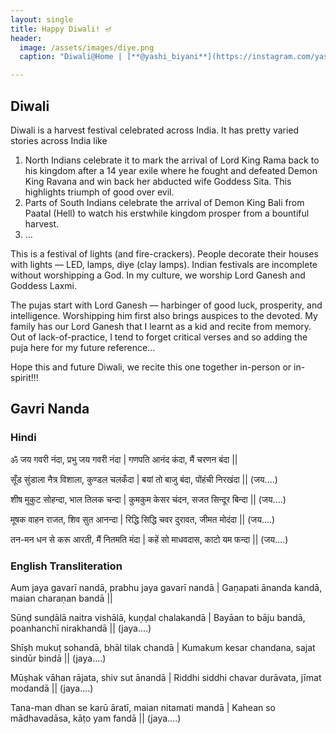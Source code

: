 ```yaml
---
layout: single
title: Happy Diwali! 🪔
header:
  image: /assets/images/diye.png
  caption: "Diwali@Home | [**@yashi_biyani**](https://instagram.com/yashi_biyani)"

---
```


## Diwali
Diwali is a harvest festival celebrated across India. It has pretty varied stories across India like 
1. North Indians celebrate it to mark the arrival of Lord King Rama back to his kingdom after a 14 year exile where he fought and defeated Demon King Ravana and win back her abducted wife Goddess Sita. This highlights triumph of good over evil.
2. Parts of South Indians celebrate the arrival of Demon King Bali from Paatal (Hell) to watch his erstwhile kingdom prosper from a bountiful harvest.
3. ...

This is a festival of lights (and fire-crackers). People decorate their houses with lights — LED, lamps, diye (clay lamps). Indian festivals are incomplete without worshipping a God. In my culture, we worship Lord Ganesh and Goddess Laxmi.

The pujas start with Lord Ganesh — harbinger of good luck, prosperity, and intelligence. Worshipping him first also brings auspices to the devoted. My family has our Lord Ganesh that I learnt as a kid and recite from memory. Out of lack-of-practice, I tend to forget critical verses and so adding the puja here for my future reference...

Hope this and future Diwali, we recite this one together in-person or in-spirit!!!

## Gavri Nanda


### Hindi

ॐ जय गवरी नंदा, प्रभु जय गवरी नंदा | 
गणपति आनंद कंदा, मैं चरणन बंदा || 

सूँड सुंडाला नैत्र विशाला, कुण्डल चलकँदा | 
बयां तो बाजु बंदा, पोंहंची निरखंदा ||      (जय....)

शीष मुकुट सोहन्दा, भाल तिलक चन्दा | 
कुमकुम केसर चंदन, सजत सिन्दूर बिन्दा ||       (जय....)

मूषक वाहन राजत, शिव सुत आनन्दा | 
रिद्धि सिद्धि चवर दुरावत, जीमत मोदंदा ||       (जय....)

तन-मन धन से करू आरती, मैं नितमति मंदा | 
कहें सो माधवदास, काटो यम फन्दा ||       (जय....)


### English Transliteration

Aum jaya gavarī nandā, prabhu jaya gavarī nandā | 
Gaṇapati ānanda kandā, maian charaṇan bandā || 

Sūnḍ sunḍālā naitra vishālā, kuṇḍal chalakandā | 
Bayāan to bāju bandā, poanhanchī nirakhandā ||      (jaya....)

Shīṣh mukuṭ sohandā, bhāl tilak chandā | 
Kumakum kesar chandana, sajat sindūr bindā ||       (jaya....)

Mūṣhak vāhan rājata, shiv sut ānandā | 
Riddhi siddhi chavar durāvata, jīmat modandā ||       (jaya....)

Tana-man dhan se karū āratī, maian nitamati mandā | 
Kahean so mādhavadāsa, kāṭo yam fandā ||       (jaya....)
